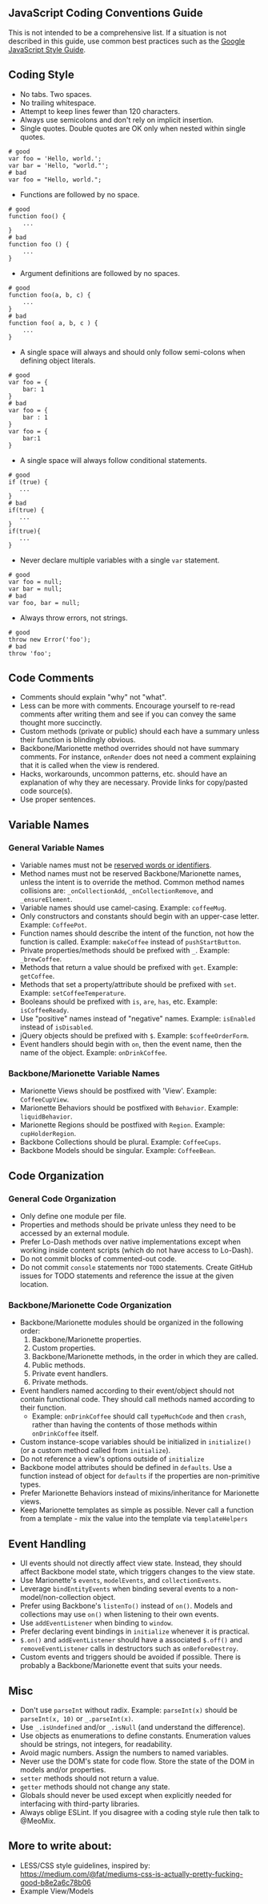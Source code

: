 ﻿## JavaScript Coding Conventions Guide

This is not intended to be a comprehensive list. If a situation is not described in this guide, use common best practices such as the [Google JavaScript Style Guide](https://google-styleguide.googlecode.com/svn/trunk/javascriptguide.xml). 

## Coding Style

- No tabs. Two spaces.
- No trailing whitespace.
- Attempt to keep lines fewer than 120 characters.
- Always use semicolons and don't rely on implicit insertion.
- Single quotes. Double quotes are OK only when nested within single quotes.
```
# good
var foo = 'Hello, world.';
var bar = 'Hello, "world."';
# bad
var foo = "Hello, world.";
```
- Functions are followed by no space.
```
# good
function foo() {
    ...
}
# bad
function foo () {
    ...
}
```
- Argument definitions are followed by no spaces.
```
# good
function foo(a, b, c) {
    ...
}
# bad
function foo( a, b, c ) {
    ...
}
```
- A single space will always and should only follow semi-colons when defining object literals.
```
# good
var foo = {
    bar: 1
}
# bad
var foo = {
    bar : 1
}
var foo = {
    bar:1
}
```
- A single space will always follow conditional statements.
```
# good
if (true) {
   ...
}
# bad
if(true) {
   ...
}
if(true){
   ...
}
```
- Never declare multiple variables with a single `var` statement.
```
# good
var foo = null;
var bar = null;
# bad
var foo, bar = null;
```
- Always throw errors, not strings.
```
# good
throw new Error('foo');
# bad
throw 'foo';
```

## Code Comments

- Comments should explain "why" not "what".
- Less can be more with comments. Encourage yourself to re-read comments after writing them and see if you can convey the same thought more succinctly.
- Custom methods (private or public) should each have a summary unless their function is blindingly obvious.
- Backbone/Marionette method overrides should not have summary comments. For instance, `onRender` does not need a comment explaining that it is called when the view is rendered.
- Hacks, workarounds, uncommon patterns, etc. should have an explanation of why they are necessary. Provide links for copy/pasted code source(s).
- Use proper sentences.

## Variable Names

### General Variable Names

- Variable names must not be [reserved words or identifiers](http://www.javascripter.net/faq/reserved.htm).
- Method names must not be reserved Backbone/Marionette names, unless the intent is to override the method. Common method names collisions are: `_onCollectionAdd`, `_onCollectionRemove`, and `_ensureElement`.
- Variable names should use camel-casing. Example: `coffeeMug`. 
- Only constructors and constants should begin with an upper-case letter. Example: `CoffeePot`.
- Function names should describe the intent of the function, not how the function is called. Example: `makeCoffee` instead of `pushStartButton`.
- Private properties/methods should be prefixed with `_`. Example: `_brewCoffee`.
- Methods that return a value should be prefixed with `get`. Example: `getCoffee`.
- Methods that set a property/attribute should be prefixed with `set`. Example: `setCoffeeTemperature`.
- Booleans should be prefixed with `is`, `are`, `has`, etc. Example: `isCoffeeReady`.
- Use "positive" names instead of "negative" names. Example: `isEnabled` instead of `isDisabled`.
- jQuery objects should be prefixed with `$`. Example: `$coffeeOrderForm`.
- Event handlers should begin with `on`, then the event name, then the name of the object. Example: `onDrinkCoffee`.

### Backbone/Marionette Variable Names

- Marionette Views should be postfixed with 'View'. Example: `CoffeeCupView`.
- Marionette Behaviors should be postfixed with `Behavior`. Example: `liquidBehavior`.
- Marionette Regions should be postfixed with `Region`. Example: `cupHolderRegion`.
- Backbone Collections should be plural. Example: `CoffeeCups`.
- Backbone Models should be singular. Example: `CoffeeBean`.

## Code Organization

### General Code Organization

- Only define one module per file.
- Properties and methods should be private unless they need to be accessed by an external module.
- Prefer Lo-Dash methods over native implementations except when working inside content scripts (which do not have access to Lo-Dash).
- Do not commit blocks of commented-out code.
- Do not commit `console` statements nor `TODO` statements. Create GitHub issues for TODO statements and reference the issue at the given location.

### Backbone/Marionette Code Organization

- Backbone/Marionette modules should be organized in the following order:
    1. Backbone/Marionette properties.
    2. Custom properties.
    3. Backbone/Marionette methods, in the order in which they are called.
    4. Public methods.
    5. Private event handlers.
    6. Private methods.
- Event handlers named according to their event/object should not contain functional code. They should call methods named according to their function.
    - Example: `onDrinkCoffee` should call `typeMuchCode` and then `crash`, rather than having the contents of those methods within `onDrinkCoffee` itself.
- Custom instance-scope variables should be initialized in `initialize()` (or a custom method called from `initialize`).
- Do not reference a view's options outside of `initialize`
- Backbone model attributes should be defined in `defaults`. Use a function instead of object for `defaults` if the properties are non-primitive types.
- Prefer Marionette Behaviors instead of mixins/inheritance for Marionette views.
- Keep Marionette templates as simple as possible. Never call a function from a template - mix the value into the template via `templateHelpers`

## Event Handling

- UI events should not directly affect view state. Instead, they should affect Backbone model state, which triggers changes to the view state.
- Use Marionette's `events`, `modelEvents`, and `collectionEvents`.
- Leverage `bindEntityEvents` when binding several events to a non-model/non-collection object.
- Prefer using Backbone's `listenTo()` instead of `on()`. Models and collections may use `on()` when listening to their own events.
- Use `addEventListener` when binding to `window`.
- Prefer declaring event bindings in `initialize` whenever it is practical.
- `$.on()` and `addEventListener` should have a associated `$.off()` and `removeEventListener` calls in destructors such as `onBeforeDestroy`.
- Custom events and triggers should be avoided if possible. There is probably a Backbone/Marionette event that suits your needs.

## Misc

- Don't use `parseInt` without radix. Example: `parseInt(x)` should be `parseInt(x, 10)` or `_.parseInt(x)`.
- Use `_.isUndefined` and/or `_.isNull` (and understand the difference).
- Use objects as enumerations to define constants. Enumeration values should be strings, not integers, for readability.
- Avoid magic numbers. Assign the numbers to named variables.
- Never use the DOM's state for code flow. Store the state of the DOM in models and/or properties.
- `setter` methods should not return a value.
- `getter` methods should not change any state.
- Globals should never be used except when explicitly needed for interfacing with third-party libraries.
- Always oblige ESLint. If you disagree with a coding style rule then talk to @MeoMix.

## More to write about:

- LESS/CSS style guidelines, inspired by: https://medium.com/@fat/mediums-css-is-actually-pretty-fucking-good-b8e2a6c78b06
- Example View/Models
